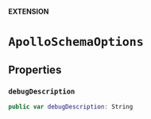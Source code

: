 **EXTENSION**

# `ApolloSchemaOptions`

## Properties
### `debugDescription`

```swift
public var debugDescription: String
```
